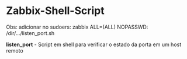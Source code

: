 # Zabbix-Shell-Script

Obs: adicionar no sudoers:
zabbix  ALL=(ALL) NOPASSWD: /dir/.../listen_port.sh

<strong>listen_port</strong> - Script em shell para verificar o estado da porta em um host remoto

